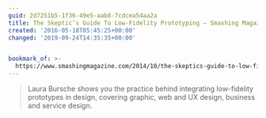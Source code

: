 ```yaml
---
guid: 2d7251b5-1f36-49e5-aab8-7cdcea54aa2a
title: The Skeptic’s Guide To Low-Fidelity Prototyping – Smashing Magazine
created: '2016-05-18T05:45:25+00:00'
changed: '2019-09-24T14:35:35+00:00'


bookmark_of: >-
  https://www.smashingmagazine.com/2014/10/the-skeptics-guide-to-low-fidelity-prototyping/
---
```



<blockquote>Laura Bursche shows you the practice behind integrating low-fidelity prototypes in design, covering graphic, web and UX design, business and service design.</blockquote>
